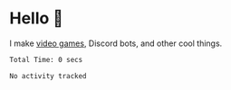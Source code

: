 <div align="left">
  <h1>Hello 👋</h1>

  <p>I make <a href="https://devbeef.com">video games</a>, Discord bots, and other cool things.</p>
</div>

<!--START_SECTION:waka-->

```txt
Total Time: 0 secs

No activity tracked
```

<!--END_SECTION:waka-->
